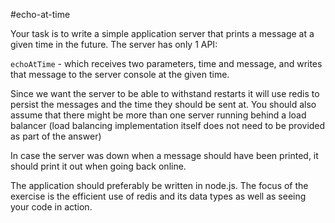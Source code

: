 #echo-at-time

Your task is to write a simple application server that prints a message at a given time in the future.
The server has only 1 API:

`echoAtTime` - which receives two parameters, time and message, and writes that message to the server console at the given time.

Since we want the server to be able to withstand restarts it will use redis to persist the messages and the time they should be sent at. You should also assume that there might be more than one server running behind a load balancer (load balancing implementation itself does not need to be provided as part of the answer)

In case the server was down when a message should have been printed, it should print it out when going back online.

The application should preferably be written in node.js. The focus of the exercise is the efficient use of redis and its data types as well as seeing your code in action.
